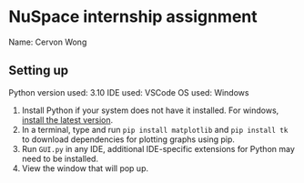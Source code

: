 # NuSpace internship assignment
Name: Cervon Wong

## Setting up
Python version used: 3.10
IDE used: VSCode
OS used: Windows

1. Install Python if your system does not have it installed. For windows, [install the latest version](https://www.python.org/downloads/).
1. In a terminal, type and run `pip install matplotlib` and `pip install tk` to download dependencies for plotting graphs using pip.
1. Run `GUI.py` in any IDE, additional IDE-specific extensions for Python may need to be installed.
1. View the window that will pop up.
